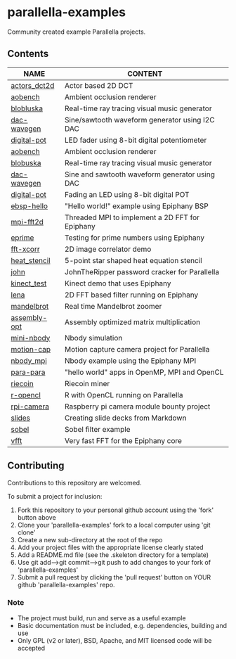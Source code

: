 # parallella-examples

Community created example Parallella projects.

## Contents
NAME                         | CONTENT                        |
---------------------------- |------------------------------- |
[actors_dct2d](actors_dct2d) | Actor based 2D DCT
[aobench](aobench)           | Ambient occlusion renderer
[blobluska](blobluska)       | Real-time ray tracing visual music generator
[dac-wavegen](dac-wavegen)   | Sine/sawtooth waveform generator using I2C DAC
[digital-pot](digital-pot)   | LED fader using 8-bit digital potentiometer
[aobench](aobench)           | Ambient occlusion renderer
[blobuska](blobuska)         | Real-time ray tracing visual music generator
[dac-wavegen](dac-wavegen)   | Sine and sawtooth waveform generator using DAC
[digital-pot](digital-pot)   | Fading an LED using 8-bit digital POT
[ebsp-hello](ebsp-hello)     | "Hello world!" example using Epiphany BSP
[mpi-fft2d](mpi-fft2d)       | Threaded MPI to implement a 2D FFT for Epiphany
[eprime](eprime)             | Testing for prime numbers using Epiphany
[fft-xcorr](fft-xcorr)       | 2D image correlator demo
[heat_stencil](heat_stencil) | 5-point star shaped heat equation stencil
[john](john)                 | JohnTheRipper password cracker for Parallella
[kinect_test](kinect_test)   | Kinect demo that uses Epiphany
[lena](lena)                 | 2D FFT based filter running on Epiphany
[mandelbrot](mandelbrot)     | Real time Mandelbrot zoomer
[assembly-opt](assembly-opt) | Assembly optimized matrix multiplication
[mini-nbody](mini-nbody)     | Nbody simulation
[motion-cap](motion-cap)     | Motion capture camera project for Parallella
[nbody_mpi](nbody_mpi)       | Nbody example using the Epiphany MPI
[para-para](para-para)       | "hello world" apps in OpenMP, MPI and OpenCL
[riecoin](riecoin)           | Riecoin miner
[r-opencl](r-opencl)         | R with OpenCL running on Parallella
[rpi-camera](rpi-camera)     | Raspberry pi camera module bounty project
[slides](slides)             | Creating slide decks from Markdown
[sobel](sobel)               | Sobel filter example
[vfft](vfft)                 | Very fast FFT for the Epiphany core

## Contributing

Contributions to this repository are welcomed.

To submit a project for inclusion:

1. Fork this repository to your personal github account using the 'fork' button above
2. Clone your 'parallella-examples' fork to a local computer using 'git clone'
2. Create a new sub-directory at the root of the repo 
3. Add your project files with the appropriate license clearly stated
4. Add a README.md file (see the .skeleton directory for a template)
5. Use git add-->git commit-->git push to add changes to your fork of 'parallella-examples' 
6. Submit a pull request by clicking the 'pull request' button on YOUR github 'parallella-examples' repo.


### Note

* The project must build, run and serve as a useful example
* Basic documentation must be included, e.g. dependencies, building and use
* Only GPL (v2 or later), BSD, Apache, and MIT licensed code will be accepted
